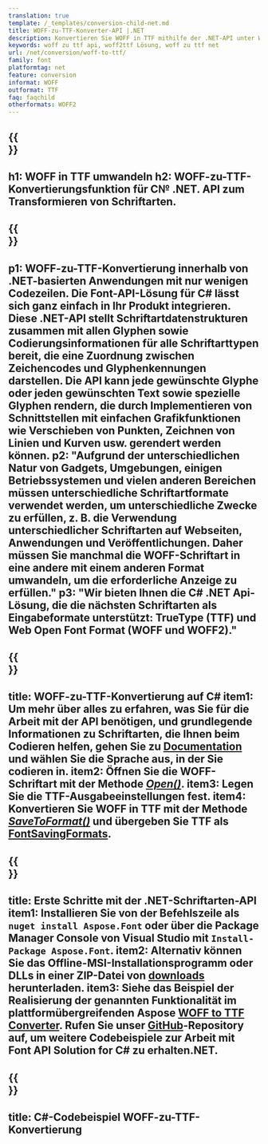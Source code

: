 ```yaml
---
translation: true
template: /_templates/conversion-child-net.md
title: WOFF-zu-TTF-Konverter-API |.NET
description: Konvertieren Sie WOFF in TTF mithilfe der .NET-API unter Windows. Integrieren Sie diese native WOFF-zu-TTF-Fontkonvertierungsfunktion in Ihre eigene Lösung.
keywords: woff zu ttf api, woff2ttf Lösung, woff zu ttf net
url: /net/conversion/woff-to-ttf/
family: font
platformtag: net
feature: conversion
informat: WOFF
outformat: TTF
faq: faqchild
otherformats: WOFF2
---
```


{{<section banner>}}
---
h1: WOFF in TTF umwandeln
h2: WOFF-zu-TTF-Konvertierungsfunktion für C№ .NET. API zum Transformieren von Schriftarten.
---

{{<section overview>}}
---
p1: WOFF-zu-TTF-Konvertierung innerhalb von .NET-basierten Anwendungen mit nur wenigen Codezeilen. Die Font-API-Lösung für С# lässt sich ganz einfach in Ihr Produkt integrieren. Diese .NET-API stellt Schriftartdatenstrukturen zusammen mit allen Glyphen sowie Codierungsinformationen für alle Schriftarttypen bereit, die eine Zuordnung zwischen Zeichencodes und Glyphenkennungen darstellen. Die API kann jede gewünschte Glyphe oder jeden gewünschten Text sowie spezielle Glyphen rendern, die durch Implementieren von Schnittstellen mit einfachen Grafikfunktionen wie Verschieben von Punkten, Zeichnen von Linien und Kurven usw. gerendert werden können.
p2: "Aufgrund der unterschiedlichen Natur von Gadgets, Umgebungen, einigen Betriebssystemen und vielen anderen Bereichen müssen unterschiedliche Schriftartformate verwendet werden, um unterschiedliche Zwecke zu erfüllen, z. B. die Verwendung unterschiedlicher Schriftarten auf Webseiten, Anwendungen und Veröffentlichungen. Daher müssen Sie manchmal die WOFF-Schriftart in eine andere mit einem anderen Format umwandeln, um die erforderliche Anzeige zu erfüllen."
p3: "Wir bieten Ihnen die С# .NET Api-Lösung, die die nächsten Schriftarten als Eingabeformate unterstützt: TrueType (TTF) und Web Open Font Format (WOFF und WOFF2)."
---

{{<section feature1>}}
---
title: WOFF-zu-TTF-Konvertierung auf C#
item1: Um mehr über alles zu erfahren, was Sie für die Arbeit mit der API benötigen, und grundlegende Informationen zu Schriftarten, die Ihnen beim Codieren helfen, gehen Sie zu [Documentation](https://docs.aspose.com/font/) und wählen Sie die Sprache aus, in der Sie codieren in.
item2: Öffnen Sie die WOFF-Schriftart mit der Methode [*Open()*](https://reference.aspose.com/font/net/aspose.font/font/open/).
item3: Legen Sie die TTF-Ausgabeeinstellungen fest.
item4: Konvertieren Sie WOFF in TTF mit der Methode [*SaveToFormat()*](https://reference.aspose.com/font/net/aspose.font/font/savetoformat/) und übergeben Sie TTF als [FontSavingFormats](https://reference.aspose.com/font/net/aspose.font/fontsavingformats/).
---

{{<section feature2>}}
---
title: Erste Schritte mit der .NET-Schriftarten-API
item1: Installieren Sie von der Befehlszeile als ```nuget install Aspose.Font``` oder über die Package Manager Console von Visual Studio mit ```Install-Package Aspose.Font```.
item2: Alternativ können Sie das Offline-MSI-Installationsprogramm oder DLLs in einer ZIP-Datei von [downloads](https://releases.aspose.com/font/net/) herunterladen.
item3: Siehe das Beispiel der Realisierung der genannten Funktionalität im plattformübergreifenden Aspose [WOFF to TTF Converter](https://products.aspose.app/font/conversion/woff-to-ttf). Rufen Sie unser [GitHub](https://github.com/aspose-font/Aspose.Font-Documentation/tree/master/net-examples)-Repository auf, um weitere Codebeispiele zur Arbeit mit Font API Solution for C# zu erhalten.NET.
---

{{<section codeexample>}}
---
title: C#-Codebeispiel WOFF-zu-TTF-Konvertierung
---